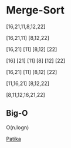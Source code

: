 # Merge-Sort

[16,21,11,8,12,22] 
          
          
[16,21,11]        [8,12,22]

   [16,21]     [11]       [8,12]       [22]

[16]   [21]    [11]     [8]    [12]     [22]

[16,21]     [11]    [8,12]     [22]

[11,16,21]      [8,12,22]

[8,11,12,16,21,22]


## Big-O

 O(n.logn)

 [Patika](https://app.patika.dev/courses/veri-yapilari-ve-algoritmalar/merge-sort-proje)